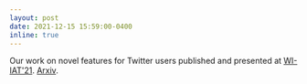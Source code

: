 ```yaml
---
layout: post
date: 2021-12-15 15:59:00-0400
inline: true
---
```


Our work on novel features for Twitter users published and presented at [WI-IAT'21](https://www.wi-iat.com/wi-iat2021/). [Arxiv](https://arxiv.org/pdf/2110.15923.pdf).
